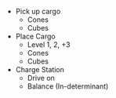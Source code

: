 - Pick up cargo
	- Cones
	- Cubes
- Place Cargo
	- Level 1, 2, +3
	- Cones
	- Cubes
- Charge Station
	- Drive on
	- Balance (In-determinant)